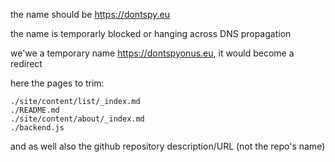 
the name should be https://dontspy.eu

the name is temporarly blocked or hanging across DNS propagation

we'we a temporary name https://dontspyonus.eu, it would become a redirect

here the pages to trim:

```
./site/content/list/_index.md
./README.md
./site/content/about/_index.md
./backend.js
```

and as well also the github repository description/URL (not the repo's name)
